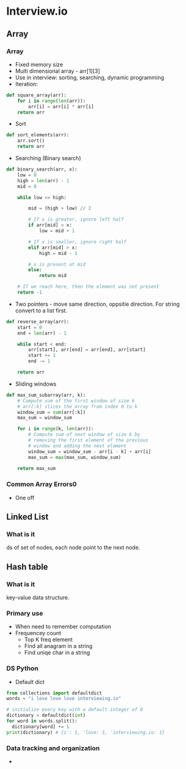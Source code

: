 # Interview.io 

## Array

### Array
- Fixed memory size
- Multi dimensional array - arr[1][3]
- Use in interview: sorting, searching, dynamic programming
- Iteration:
```python
def square_array(arr):
    for i in range(len(arr)):
        arr[i] = arr[i] * arr[i]
    return arr
```
- Sort
```python
def sort_elements(arr):
    arr.sort()
    return arr
```
- Searching (Binary search)
```python
def binary_search(arr, x):
    low = 0
    high = len(arr) - 1
    mid = 0

    while low <= high:

        mid = (high + low) // 2

        # If x is greater, ignore left half
        if arr[mid] < x:
            low = mid + 1

        # If x is smaller, ignore right half
        elif arr[mid] > x:
            high = mid - 1

        # x is present at mid
        else:
            return mid

    # If we reach here, then the element was not present
    return -1
```

- Two pointers - move same direction, oppsitie direction. For string convert to a list first.
```python
def reverse_array(arr):
    start = 0
    end = len(arr) - 1

    while start < end:
        arr[start], arr[end] = arr[end], arr[start]
        start += 1
        end -= 1

    return arr
```

- Sliding windows

```python
def max_sum_subarray(arr, k):
    # Compute sum of the first window of size k
    # arr[:k] slices the array from index 0 to k
    window_sum = sum(arr[:k])
    max_sum = window_sum

    for i in range(k, len(arr)):
        # Compute sum of next window of size k by
        # removing the first element of the previous
        # window and adding the next element
        window_sum = window_sum - arr[i - k] + arr[i]
        max_sum = max(max_sum, window_sum)
    
    return max_sum
```

### Common Array Errors0
- One off

## Linked List

### What is it
ds of set of nodes, each node point to the next node. 




## Hash table

### What is it
key-value data structure.
### Primary use
- When need to remember computation
- Frequencey count
  - Top K freq element
  - Find all anagram in a string
  - Find uniqe char in a string
### DS Python
- Default dict
    
```python
from collections import defaultdict
words = "i love love love interviewing.io"

# initialize every key with a default integer of 0
dictionary = defaultdict(int)
for word in words.split():
  dictionary[word] += 1
print(dictionary) # {i': 1, 'love: 3, 'interviewing.io: 1}
```

### Data tracking and organization
- 